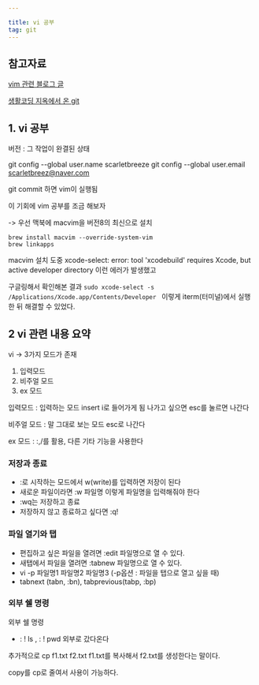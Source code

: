 ```yaml
---

title: vi 공부
tag: git
---
```


참고자료
---

[vim 관련 블로그 글 ](https://nolboo.kim/blog/2016/11/15/vim-for-beginner/)

[생활코딩 지옥에서 온 git](https://opentutorials.org/course/2708/15203)


## 1. vi 공부
버전 : 그 작업이 완결된 상태

 git config --global user.name scarletbreeze
git config --global user.email scarletbreez@naver.com

git commit 
하면 vim이 실행됨

이 기회에 vim 공부를 조금 해보자

-> 우선 맥북에 macvim을 버전8의 최신으로 설치

```
brew install macvim --override-system-vim
brew linkapps
```

macvim 설치 도중 
xcode-select: error: tool 'xcodebuild' requires Xcode, but active developer directory 
이런 에러가 발생했고 

구글링해서 확인해본 결과 
`sudo xcode-select -s /Applications/Xcode.app/Contents/Developer
`
이렇게 iterm(터미널)에서 실행한 뒤 해결할 수 있었다.


## 2 vi 관련 내용 요약

vi -> 3가지 모드가 존재

1. 입력모드
2. 비주얼 모드
3. ex 모드


입력모드 : 입력하는 모드 
insert i로 들어가게 됨
나가고 싶으면 esc를 눌르면 나간다

비주얼 모드 : 말 그대로 보는 모드 esc로 나간다

ex 모드 : :,/를 활용, 다른 기타 기능을 사용한다



### 저장과 종료

*	:로 시작하는 모드에서 w(write)를 입력하면 저장이 된다
*	새로운 파일이라면 :w 파일명 이렇게 파일명을 입력해줘야 한다
*	:wq는 저장하고 종료
*	저장하지 않고 종료하고 싶다면 :q! 


### 파일 열기와 탭
* 편집하고 싶은 파일을 열려면  :edit 파일명으로 열 수 있다. 
* 새탭에서 파일을 열려면 :tabnew 파일명으로 열 수 있다.
* vi -p 파일명1 파일명2 파일명3  (-p옵션 : 파일을 탭으로 열고 싶을 때)
* tabnext (tabn, :bn), tabprevious(tabp, :bp)   

### 외부 쉘 명령
외부 쉘 명령
* : ! ls , : ! pwd 외부로 갔다온다


추가적으로
cp f1.txt f2.txt f1.txt를 복사해서 f2.txt를 생성한다는 말이다.

copy를 cp로 줄여서 사용이 가능하다.
